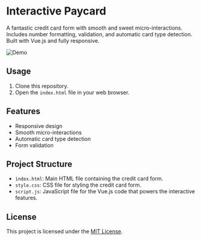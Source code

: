 # Interactive Paycard

A fantastic credit card form with smooth and sweet micro-interactions. Includes number formatting, validation, and automatic card type detection. Built with Vue.js and fully responsive.

![Demo](demo.gif)

## Usage

1. Clone this repository.
2. Open the `index.html` file in your web browser.

## Features

- Responsive design
- Smooth micro-interactions
- Automatic card type detection
- Form validation

## Project Structure

- `index.html`: Main HTML file containing the credit card form.
- `style.css`: CSS file for styling the credit card form.
- `script.js`: JavaScript file for the Vue.js code that powers the interactive features.

## License

This project is licensed under the [MIT License](LICENSE).
